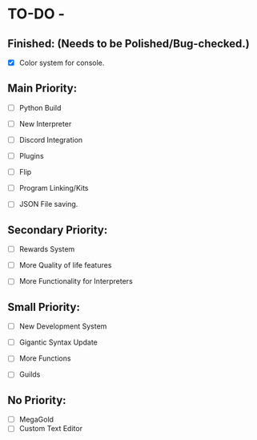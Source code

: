 # TO-DO -



## Finished: (Needs to be Polished/Bug-checked.)



- [x] Color system for console.    



## Main Priority:

- [ ] Python Build  
- [ ] New Interpreter  
- [ ] Discord Integration  
- [ ] Plugins  
- [ ] Flip  
- [ ] Program Linking/Kits  
- [ ] JSON File saving.  



## Secondary Priority:

- [ ] Rewards System   
- [ ] More Quality of life features   
- [ ] More Functionality for Interpreters   



## Small Priority:

- [ ] New Development System   
- [ ] Gigantic Syntax Update   
- [ ] More Functions   
- [ ] Guilds   



## No Priority:

- [ ] MegaGold
- [ ] Custom Text Editor
